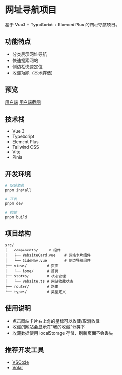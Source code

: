 # 网址导航项目

基于 Vue3 + TypeScript + Element Plus 的网址导航项目。

## 功能特点

- 分类展示网址导航
- 快速搜索网站
- 侧边栏快速定位
- 收藏功能（本地存储）

## 预览

[用户端](./images/用户端.png)
[用户端截图](./images/用户端2.png)

## 技术栈

- Vue 3
- TypeScript
- Element Plus
- Tailwind CSS
- Vite
- Pinia

## 开发环境

```bash
# 安装依赖
pnpm install

# 开发
pnpm dev

# 构建
pnpm build
```

## 项目结构

```
src/
├── components/     # 组件
│   ├── WebsiteCard.vue    # 网站卡片组件
│   └── SideNav.vue        # 侧边导航组件
├── views/         # 页面
│   └── home/      # 首页
├── stores/        # 状态管理
│   └── website.ts # 网站收藏状态
├── router/        # 路由
└── types/         # 类型定义
```

## 使用说明

- 点击网站卡片右上角的星标可以收藏/取消收藏
- 收藏的网站会显示在"我的收藏"分类下
- 收藏数据使用 localStorage 存储，刷新页面不会丢失

## 推荐开发工具

- [VSCode](https://code.visualstudio.com/) 
- [Volar](https://marketplace.visualstudio.com/items?itemName=Vue.volar)
